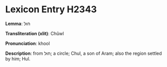 # Lexicon Entry H2343

**Lemma**: חוּל

**Transliteration (xlit)**: Chûwl

**Pronunciation**: khool

**Description**:
from חוּל; a circle; Chul, a son of Aram; also the region settled by him; Hul.
